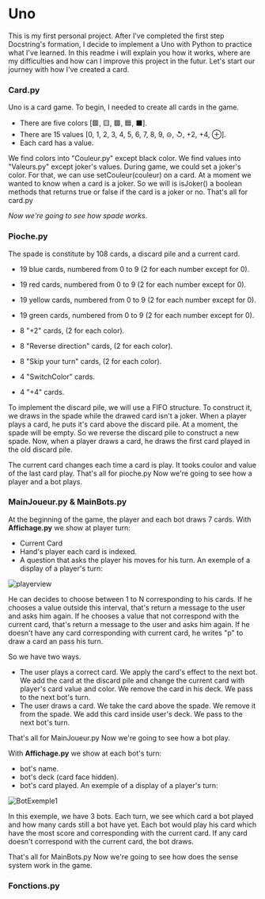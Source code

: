 # Uno
This is my first personal project. After I've completed the first step Docstring's formation, I decide to implement a Uno with Python to practice what I've learned.
In this readme i will explain you how it works, where are my difficulties and how can I improve this project in the futur.
Let's start our journey with how I've created a card.

### Card.py
Uno is a card game. To begin, I needed to create all cards in the game. 
* There are five colors [🟥, 🟨, 🟩, 🟦, ⬛]. 
* There are 15 values [0, 1, 2, 3, 4, 5, 6, 7, 8, 9, ⊝, ↺, +2, +4, ⊕].
* Each card has a value.

We find colors into "Couleur.py" except black color.
We find values into "Valeurs.py" except joker's values.
During game, we could set a joker's color. For that, we can use setCouleur(couleur) on a card.
At a moment we wanted to know when a card is a joker. So we will is isJoker() a boolean methods that returns true or false if the card is a joker or no.
That's all for card.py

*Now we're going to see how spade works.*

### Pioche.py
The spade is constitute by 108 cards, a discard pile and a current card.
* 19 blue cards, numbered from 0 to 9 (2 for each number except for 0).
- 19 red cards, numbered from 0 to 9 (2 for each number except for 0).
+ 19 yellow cards, numbered from 0 to 9 (2 for each number except for 0).
* 19 green cards, numbered from 0 to 9 (2 for each number except for 0).

- 8 "+2" cards, (2 for each color).
+ 8 "Reverse direction" cards, (2 for each color).
* 8 "Skip your turn" cards, (2 for each color).
- 4 "SwitchColor" cards.
+ 4 "+4" cards.

To implement the discard pile, we will use a FIFO structure.
To construct it, we draws in the spade while the drawed card isn't a joker. 
When a player plays a card, he puts it's card above the discard pile.
At a moment, the spade will be empty. So we reverse the discard pile to construct a new spade.
Now, when a player draws a card, he draws the first card played in the old discard pile.

The current card changes each time a card is play.
It tooks coulor and value of the last card play.
That's all for pioche.py
Now we're going to see how a player and a bot plays.

### MainJoueur.py & MainBots.py
At the beginning of the game, the player and each bot draws 7 cards.
With **Affichage.py** we show at player turn:
- Current Card
- Hand's player each card is indexed.
- A question that asks the player his moves for his turn.
An exemple of a display of a player's turn:

![playerview](https://github.com/DezJDev/Uno/assets/144434644/5a4abe55-2dd8-489c-adf4-13e5ac1c10d3)

He can decides to choose between 1 to N corresponding to his cards.
If he chooses a value outside this interval, that's return a message to the user and asks him again.
If he chooses a value that not correspond with the current card, that's return a message to the user and asks him again.
If he doesn't have any card corresponding with current card, he writes "p" to draw a card an pass his turn.

So we have two ways.
* The user plays a correct card. We apply the card's effect to the next bot. We add the card at the discard pile and change the current card with player's card value and color. We remove the card in his deck. We pass to the next bot's turn.
* The user draws a card. We take the card above the spade. We remove it from the spade. We add this card inside user's deck. We pass to the next bot's turn.

That's all for MainJoueur.py
Now we're going to see how a bot play.

With **Affichage.py** we show at each bot's turn:
- bot's name.
- bot's deck (card face hidden).
- bot's card played.
An exemple of a display of a player's turn:


![BotExemple1](https://github.com/DezJDev/Uno/assets/144434644/750ae950-d2b7-40fa-8208-c1a4782e6854)

In this exemple, we have 3 bots. Each turn, we see which card a bot played and how many cards still a bot have yet.
Each bot would play his card which have the most score and corresponding with the current card.
If any card doesn't correspond with the current card, the bot draws. 

That's all for MainBots.py
Now we're going to see how does the sense system work in the game.

### Fonctions.py

